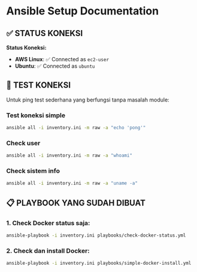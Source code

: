 # Ansible Setup Documentation

## ✅ STATUS KONEKSI

**Status Koneksi:**
- **AWS Linux**: ✅ Connected as `ec2-user`
- **Ubuntu**: ✅ Connected as `ubuntu`

## 🔧 TEST KONEKSI

Untuk ping test sederhana yang berfungsi tanpa masalah module:

### Test koneksi simple
```bash
ansible all -i inventory.ini -m raw -a "echo 'pong'"
```

### Check user
```bash
ansible all -i inventory.ini -m raw -a "whoami"
```

### Check sistem info
```bash
ansible all -i inventory.ini -m raw -a "uname -a"
```

## 📋 PLAYBOOK YANG SUDAH DIBUAT

### 1. Check Docker status saja:
```bash
ansible-playbook -i inventory.ini playbooks/check-docker-status.yml
```

### 2. Check dan install Docker:
```bash
ansible-playbook -i inventory.ini playbooks/simple-docker-install.yml
```
